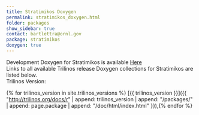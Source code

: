 ```yaml
---
title: Stratimikos Doxygen
permalink: stratimikos_doxygen.html
folder: packages
show_sidebar: true
contact: bartlettra@ornl.gov
package: stratimikos
doxygen: true
---
```


Development Doxygen for Stratimikos is available [Here](http://trilinos.org/docs/dev/packages/stratimikos/doc/html/index.html)  
Links to all available Trilinos release Doxygen collections for Stratimikos are listed below.  
Trilinos Version:

{% for trilinos_version in site.trilinos_versions %}
[{{ trilinos_version }}]({{ "http://trilinos.org/docs/r" | append: trilinos_version | append: "/packages/" | append: page.package | append: "/doc/html/index.html" }}),{% endfor %}
